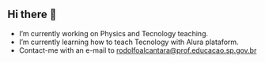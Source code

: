 ## Hi there 👋

- I’m currently working on Physics and Tecnology teaching.
- I’m currently learning how to teach Tecnology with Alura plataform.
- Contact-me with an e-mail to rodolfoalcantara@prof.educacao.sp.gov.br



<!--
**ProfRodolfoAlcantara/ProfRodolfoAlcantara** is a ✨ _special_ ✨ repository because its `README.md` (this file) appears on your GitHub profile.

Here are some ideas to get you started:

- 🔭 I’m currently working on ...
- 🌱 I’m currently learning ...
- 👯 I’m looking to collaborate on ...
- 🤔 I’m looking for help with ...
- 💬 Ask me about ...
- 📫 How to reach me: ...
- 😄 Pronouns: ...
- ⚡ Fun fact: ...
-->
